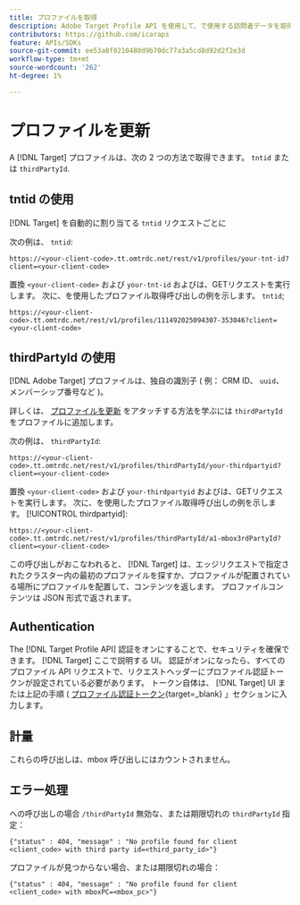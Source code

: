 ```yaml
---
title: プロファイルを取得
description: Adobe Target Profile API を使用して、で使用する訪問者データを取得する方法を説明します。 [!DNL Target].
contributors: https://github.com/icaraps
feature: APIs/SDKs
source-git-commit: ee53a8f0210480d9b70dc77a3a5cd8d92d2f2e3d
workflow-type: tm+mt
source-wordcount: '262'
ht-degree: 1%

---
```


# プロファイルを更新

A [!DNL Target] プロファイルは、次の 2 つの方法で取得できます。 `tntid` または `thirdPartyId`.

## tntid の使用

[!DNL Target] を自動的に割り当てる `tntid` リクエストごとに

次の例は、 `tntid`:

```
https://<your-client-code>.tt.omtrdc.net/rest/v1/profiles/your-tnt-id?client=<your-client-code>
```

置換 `<your-client-code>` および `your-tnt-id` およびは、GETリクエストを実行します。 次に、を使用したプロファイル取得呼び出しの例を示します。 `tntid`;

```
https://<your-client-code>.tt.omtrdc.net/rest/v1/profiles/111492025094307-353046?client=<your-client-code>
```

## thirdPartyId の使用

[!DNL Adobe Target] プロファイルは、独自の識別子 ( 例： CRM ID、 `uuid`、メンバーシップ番号など )。

詳しくは、 [プロファイルを更新](/help/dev/administer/profile-api/profile-api-overview.md) をアタッチする方法を学ぶには `thirdPartyId` をプロファイルに追加します。

次の例は、 `thirdPartyId`:

```
https://<your-client-code>.tt.omtrdc.net/rest/v1/profiles/thirdPartyId/your-thirdpartyid?client=<your-client-code>
```

置換 `<your-client-code>` および `your-thirdpartyid` およびは、GETリクエストを実行します。 次に、を使用したプロファイル取得呼び出しの例を示します。 [!UICONTROL thirdpartyid]:

```
https://<your-client-code>.tt.omtrdc.net/rest/v1/profiles/thirdPartyId/a1-mbox3rdPartyId?client=<your-client-code>
```

この呼び出しがおこなわれると、 [!DNL Target] は、エッジリクエストで指定されたクラスター内の最初のプロファイルを探すか、プロファイルが配置されている場所にプロファイルを配置して、コンテンツを返します。 プロファイルコンテンツは JSON 形式で返されます。

## Authentication

The [!DNL Target Profile API] 認証をオンにすることで、セキュリティを確保できます。 [!DNL Target] ここで説明する UI。 認証がオンになったら、すべてのプロファイル API リクエストで、リクエストヘッダーにプロファイル認証トークンが設定されている必要があります。 トークン自体は、 [!DNL Target] UI または上記の手順 ( [プロファイル認証トークン](https://developers.adobetarget.com/api/#authentication-tokens){target=_blank} 」セクションに入力します。

## 計量

これらの呼び出しは、mbox 呼び出しにはカウントされません。

## エラー処理

への呼び出しの場合 `/thirdPartyId` 無効な、または期限切れの `thirdPartyId` 指定：

```
{"status" : 404, "message" : "No profile found for client <client_code> with third party id=<third_party_id>"}
```

プロファイルが見つからない場合、または期限切れの場合：

```
{"status" : 404, "message" : "No profile found for client <client_code> with mboxPC=<mbox_pc>"}
```
